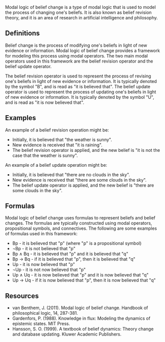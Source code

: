 Modal logic of belief change is a type of modal logic that is used to model the process of changing one's beliefs. It is also known as belief revision theory, and it is an area of research in artificial intelligence and philosophy.

## Definitions

Belief change is the process of modifying one's beliefs in light of new evidence or information. Modal logic of belief change provides a framework for modeling this process using modal operators. The two main modal operators used in this framework are the belief revision operator and the belief update operator.

The belief revision operator is used to represent the process of revising one's beliefs in light of new evidence or information. It is typically denoted by the symbol "B", and is read as "it is believed that". The belief update operator is used to represent the process of updating one's beliefs in light of new evidence or information. It is typically denoted by the symbol "U", and is read as "it is now believed that".

## Examples

An example of a belief revision operation might be:

-   Initially, it is believed that "the weather is sunny".
-   New evidence is received that "it is raining".
-   The belief revision operator is applied, and the new belief is "it is not the case that the weather is sunny".

An example of a belief update operation might be:

-   Initially, it is believed that "there are no clouds in the sky".
-   New evidence is received that "there are some clouds in the sky".
-   The belief update operator is applied, and the new belief is "there are some clouds in the sky".

## Formulas

Modal logic of belief change uses formulas to represent beliefs and belief changes. The formulas are typically constructed using modal operators, propositional symbols, and connectives. The following are some examples of formulas used in this framework:

-   Bp - it is believed that "p" (where "p" is a propositional symbol)
-   ¬Bp - it is not believed that "p"
-   Bp ∧ Bq - it is believed that "p" and it is believed that "q"
-   Bp → Bq - if it is believed that "p", then it is believed that "q"
-   Up - it is now believed that "p"
-   ¬Up - it is not now believed that "p"
-   Up ∧ Uq - it is now believed that "p" and it is now believed that "q"
-   Up → Uq - if it is now believed that "p", then it is now believed that "q"

## Resources

-   van Benthem, J. (2011). Modal logic of belief change. Handbook of philosophical logic, 14, 287-381.
-   Gardenfors, P. (1988). Knowledge in flux: Modeling the dynamics of epistemic states. MIT Press.
-   Hansson, S. O. (1999). A textbook of belief dynamics: Theory change and database updating. Kluwer Academic Publishers.